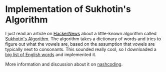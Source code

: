 # Implementation of Sukhotin's Algorithm
I just read an article on [HackerNews](http://news.ycombinator.com/) about a little-known algorithm called [Sukhotin's Algorithm](http://alaska-kamtchatka.blogspot.com/2010/07/sukhotins-algorithm.html). The algorithm takes a dictionary of words and tries to figure out what the vowels are, based on the assumption that vowels are typically next to consonants. This sounded really cool, so I downloaded a [big list of English words](http://www.mieliestronk.com/wordlist.html) and implemented it.

More information and discussion about it on [nashcoding](http://www.nashcoding.com/2010/07/07/implementation-of-sukhotins-algorithm/).